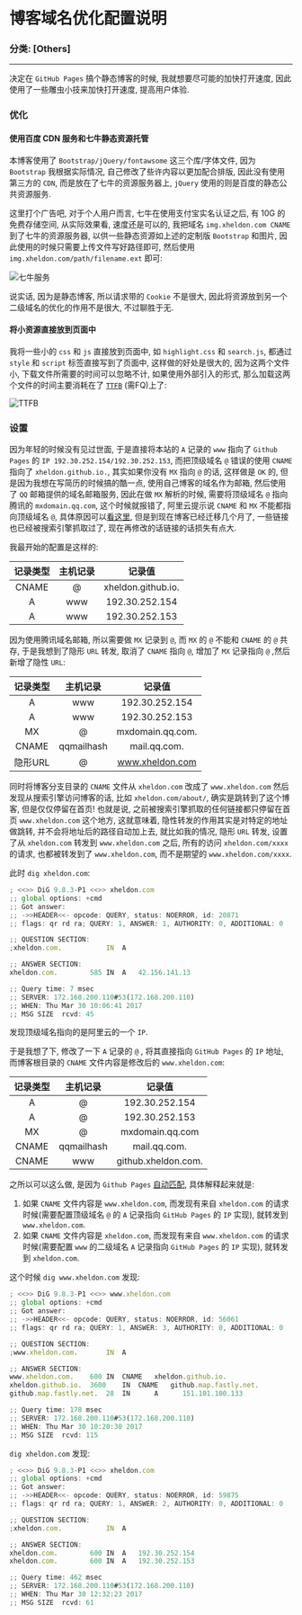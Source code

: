 # 博客域名优化配置说明
### 分类: [Others]
---

决定在 `GitHub Pages` 搞个静态博客的时候, 我就想要尽可能的加快打开速度, 因此使用了一些雕虫小技来加快打开速度, 提高用户体验.

### 优化

#### 使用百度 CDN 服务和七牛静态资源托管

本博客使用了 `Bootstrap/jQuery/fontawsome` 这三个库/字体文件, 因为 `Bootstrap` 我根据实际情况, 自己修改了些许内容以更加配合排版, 因此没有使用第三方的 `CDN`, 而是放在了七牛的资源服务器上, `jQuery` 使用的则是百度的静态公共资源服务.

这里打个广告吧, 对于个人用户而言, 七牛在使用支付宝实名认证之后, 有 10G 的免费存储空间, 从实际效果看, 速度还是可以的, 我把域名 `img.xheldon.com CNAME` 到了七牛的资源服务器, 以供一些静态资源如上述的定制版 `Bootstrap` 和图片, 因此使用的时候只需要上传文件写好路径即可, 然后使用 `img.xheldon.com/path/filename.ext` 即可:

![七牛服务](http://img.xheldon.com/img/qiniu.png "七牛服务")

说实话, 因为是静态博客, 所以请求带的 `Cookie` 不是很大, 因此将资源放到另一个二级域名的优化的作用不是很大, 不过聊胜于无.

#### 将小资源直接放到页面中

我将一些小的 `css` 和 `js` 直接放到页面中, 如 `highlight.css` 和 `search.js`, 都通过 `style` 和 `script` 标签直接写到了页面中, 这样做的好处是很大的, 因为这两个文件小, 下载文件所需要的时间可以忽略不计, 如果使用外部引入的形式, 那么加载这两个文件的时间主要消耗在了 <a href="https://developers.google.com/web/tools/chrome-devtools/network-performance/reference#timing" target="_blank">`TTFB`</a> (需FQ)上了: 

![TTFB](http://img.xheldon.com/img/TTFB.png "TTFB")

### 设置

因为年轻的时候没有见过世面, 于是直接将本站的 `A` 记录的 `www` 指向了 `Github Pages` 的 `IP 192.30.252.154/192.30.252.153`, 而把顶级域名 `@` 错误的使用 `CNAME` 指向了 `xheldon.github.io.`, 其实如果你没有 `MX` 指向 `@` 的话, 这样做是 `OK` 的, 但是因为我想在写简历的时候搞的酷一点, 使用自己博客的域名作为邮箱, 然后使用了 `QQ` 邮箱提供的域名邮箱服务, 因此在做 `MX` 解析的时候, 需要将顶级域名 `@`
指向腾讯的 `mxdomain.qq.com`, 这个时候就报错了, 阿里云提示说 `CNAME` 和 `MX` 不能都指向顶级域名 `@`, 具体原因可以<a href="https://www.zhihu.com/question/21128056" target="_blank">看这里</a>, 但是到现在博客已经迁移几个月了, 一些链接也已经被搜索引擎抓取过了, 现在再修改的话链接的话损失有点大. 

我最开始的配置是这样的:

| 记录类型   | 主机记录| 记录值 |
|:------:|:------:|:------:|
| CNAME | @ | xheldon.github.io. |
| A | www | 192.30.252.154 |
| A | www | 192.30.252.153 |

因为使用腾讯域名邮箱, 所以需要做 `MX` 记录到 `@`, 而 `MX` 的 `@` 不能和 `CNAME` 的 `@` 共存, 于是我想到了隐形 `URL` 转发, 取消了 `CNAME` 指向 `@`, 增加了 `MX` 记录指向 `@` ,然后新增了隐性 `URL`:

| 记录类型 | 主机记录 | 记录值 |
| :------:| :------: | :------: |
| A | www | 192.30.252.154 |
| A | www | 192.30.252.153 |
| MX | @ | mxdomain.qq.com. |
| CNAME | qqmailhash | mail.qq.com. |
| 隐形URL | @ | www.xheldon.com |

同时将博客分支目录的 `CNAME` 文件从 `xheldon.com` 改成了 `www.xheldon.com` 然后发现从搜索引擎访问博客的话, 比如 `xheldon.com/about/`, 确实是跳转到了这个博客, 但是仅仅停留在首页! 也就是说, 之前被搜索引擎抓取的任何链接都只停留在首页 `www.xheldon.com` 这个地方, 这就意味着, 隐性转发的作用其实是对特定的地址做跳转, 并不会将地址后的路径自动加上去, 就比如我的情况, 隐形 `URL` 转发, 设置了从 `xheldon.com` 转发到 `www.xheldon.com` 之后, 所有的访问 `xheldon.com/xxxx` 的请求, 也都被转发到了 `www.xheldon.com`, 而不是期望的 `www.xheldon.com/xxxx`.

此时 `dig xheldon.com`:

```javascript
; <<>> DiG 9.8.3-P1 <<>> xheldon.com
;; global options: +cmd
;; Got answer:
;; ->>HEADER<<- opcode: QUERY, status: NOERROR, id: 20871
;; flags: qr rd ra; QUERY: 1, ANSWER: 1, AUTHORITY: 0, ADDITIONAL: 0

;; QUESTION SECTION:
;xheldon.com.			IN	A

;; ANSWER SECTION:
xheldon.com.		585	IN	A	42.156.141.13

;; Query time: 7 msec
;; SERVER: 172.168.200.110#53(172.168.200.110)
;; WHEN: Thu Mar 30 10:06:41 2017
;; MSG SIZE  rcvd: 45
```

发现顶级域名指向的是阿里云的一个 `IP`.

于是我想了下, 修改了一下 `A` 记录的 `@` , 将其直接指向 `GitHub Pages` 的 `IP` 地址, 而博客根目录的 `CNAME` 文件内容是修改后的 `www.xheldon.com`:

| 记录类型 | 主机记录 | 记录值 |
| :------:| :------: | :------: |
| A | @ | 192.30.252.154 |
| A | @ | 192.30.252.153 |
| MX | @ | mxdomain.qq.com |
| CNAME | qqmailhash | mail.qq.com. |
| CNAME | www | github.xheldon.com. |

之所以可以这么做, 是因为 `Github Pages` <a href="https://help.github.com/articles/setting-up-an-apex-domain-and-www-subdomain/" target="_blank">自动匹配</a>, 具体解释起来就是: 

1. 如果 `CNAME` 文件内容是 `www.xheldon.com`, 而发现有来自 `xheldon.com` 的请求时候(需要配置顶级域名 `@` 的 `A` 记录指向 `GitHub Pages` 的 `IP` 实现), 就转发到 `www.xheldon.com`.
2. 如果 `CNAME` 文件内容是 `xheldon.com`, 而发现有来自 `www.xheldon.com` 的请求时候(需要配置 `www` 的二级域名 `A` 记录指向 `GitHub Pages` 的 `IP` 实现), 就转发到 `xheldon.com`.

这个时候 `dig www.xheldon.com` 发现:

```javascript
; <<>> DiG 9.8.3-P1 <<>> www.xheldon.com
;; global options: +cmd
;; Got answer:
;; ->>HEADER<<- opcode: QUERY, status: NOERROR, id: 56061
;; flags: qr rd ra; QUERY: 1, ANSWER: 3, AUTHORITY: 0, ADDITIONAL: 0

;; QUESTION SECTION:
;www.xheldon.com.		IN	A

;; ANSWER SECTION:
www.xheldon.com.	600	IN	CNAME	xheldon.github.io.
xheldon.github.io.	3600	IN	CNAME	github.map.fastly.net.
github.map.fastly.net.  28  IN      A      151.101.100.133

;; Query time: 178 msec
;; SERVER: 172.168.200.110#53(172.168.200.110)
;; WHEN: Thu Mar 30 10:20:30 2017
;; MSG SIZE  rcvd: 115
```

`dig xheldon.com` 发现: 

```javascript
; <<>> DiG 9.8.3-P1 <<>> xheldon.com
;; global options: +cmd
;; Got answer:
;; ->>HEADER<<- opcode: QUERY, status: NOERROR, id: 59875
;; flags: qr rd ra; QUERY: 1, ANSWER: 2, AUTHORITY: 0, ADDITIONAL: 0

;; QUESTION SECTION:
;xheldon.com.			IN	A

;; ANSWER SECTION:
xheldon.com.		600	IN	A	192.30.252.154
xheldon.com.		600	IN	A	192.30.252.153

;; Query time: 462 msec
;; SERVER: 172.168.200.110#53(172.168.200.110)
;; WHEN: Thu Mar 30 12:32:23 2017
;; MSG SIZE  rcvd: 61
```









